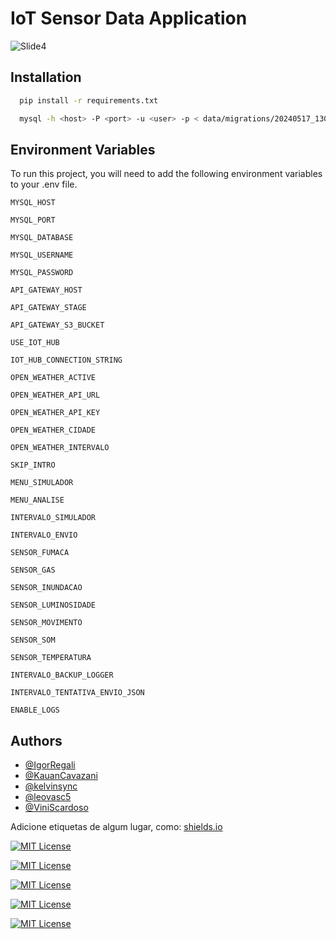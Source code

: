 
# IoT Sensor Data Application
![Slide4](https://github.com/CCO-HomeSentinel/iot-simulator/assets/70069239/9ae598a2-36b0-4673-bae2-eff4340c211d)

## Installation

```bash
  pip install -r requirements.txt
```
```bash
  mysql -h <host> -P <port> -u <user> -p < data/migrations/20240517_130400__script.sql  
```


## Environment Variables

To run this project, you will need to add the following environment variables to your .env file.

`MYSQL_HOST`

`MYSQL_PORT`

`MYSQL_DATABASE`

`MYSQL_USERNAME`

`MYSQL_PASSWORD`


`API_GATEWAY_HOST`

`API_GATEWAY_STAGE`

`API_GATEWAY_S3_BUCKET`


`USE_IOT_HUB`

`IOT_HUB_CONNECTION_STRING`


`OPEN_WEATHER_ACTIVE`

`OPEN_WEATHER_API_URL`

`OPEN_WEATHER_API_KEY`

`OPEN_WEATHER_CIDADE`

`OPEN_WEATHER_INTERVALO`


`SKIP_INTRO`

`MENU_SIMULADOR`

`MENU_ANALISE`


`INTERVALO_SIMULADOR`

`INTERVALO_ENVIO`


`SENSOR_FUMACA`

`SENSOR_GAS`

`SENSOR_INUNDACAO`

`SENSOR_LUMINOSIDADE`

`SENSOR_MOVIMENTO`

`SENSOR_SOM`

`SENSOR_TEMPERATURA`


`INTERVALO_BACKUP_LOGGER`

`INTERVALO_TENTATIVA_ENVIO_JSON`

`ENABLE_LOGS`



## Authors

- [@IgorRegali](https://www.github.com/IgorRegali)
- [@KauanCavazani](https://www.github.com/KauanCavazani)
- [@kelvinsync](https://www.github.com/kelvinsync)
- [@leovasc5](https://www.github.com/leovasc5)
- [@ViniScardoso](https://www.github.com/ViniScardoso)



Adicione etiquetas de algum lugar, como: [shields.io](https://shields.io/)

[![MIT License](https://img.shields.io/badge/License-MIT-green.svg)](https://choosealicense.com/licenses/mit/)

[![MIT License](https://img.shields.io/badge/language-python-blue.svg)](https://choosealicense.com/licenses/mit/)

[![MIT License](https://img.shields.io/badge/database-mysql-yellow.svg)](https://choosealicense.com/licenses/mit/)

[![MIT License](https://img.shields.io/badge/cloud-aws-black.svg)](https://choosealicense.com/licenses/mit/)

[![MIT License](https://img.shields.io/badge/cloud-azure-black.svg)](https://choosealicense.com/licenses/mit/)
